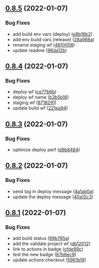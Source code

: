 ## [0.8.5](https://github.com/BinaryCapsule/widy-web/compare/v0.8.4...v0.8.5) (2022-01-07)


### Bug Fixes

* add build env vars (deploy) ([e8b16b2](https://github.com/BinaryCapsule/widy-web/commit/e8b16b274c05dec2aa1c4bb5f4c730bbd8c9d725))
* add env build vars (release) ([28a988a](https://github.com/BinaryCapsule/widy-web/commit/28a988afbae399691c0161eba57db3038c682c52))
* rename staging wf ([4810058](https://github.com/BinaryCapsule/widy-web/commit/4810058d56b217b2cfd7cdb5c2c4d2749286e6d7))
* update readme ([96da12b](https://github.com/BinaryCapsule/widy-web/commit/96da12b42c20d074d672141f2da15267bcb8cb48))



## [0.8.4](https://github.com/BinaryCapsule/widy-web/compare/v0.8.3...v0.8.4) (2022-01-07)


### Bug Fixes

* deploy wf ([ce77b6b](https://github.com/BinaryCapsule/widy-web/commit/ce77b6bae43daed9b4cf429ed0d1db9915785ca1))
* deploy wf name ([b3b5b16](https://github.com/BinaryCapsule/widy-web/commit/b3b5b1661bbceead2a4c68775b8138cdd67d3071))
* staging wf ([8718291](https://github.com/BinaryCapsule/widy-web/commit/8718291650585f4c5629966d125438bb8b01a19c))
* update build wf ([221ea94](https://github.com/BinaryCapsule/widy-web/commit/221ea946cf1f79d5335d4173610daa01873d9bbd))



## [0.8.3](https://github.com/BinaryCapsule/widy-web/compare/v0.8.2...v0.8.3) (2022-01-07)


### Bug Fixes

* optimize deploy perf ([d9b8484](https://github.com/BinaryCapsule/widy-web/commit/d9b84843b42f139c0ec9becb810ec0b5b623fda1))



## [0.8.2](https://github.com/BinaryCapsule/widy-web/compare/v0.8.1...v0.8.2) (2022-01-07)


### Bug Fixes

* send tag in deploy message ([4a1ab0a](https://github.com/BinaryCapsule/widy-web/commit/4a1ab0a550168f443378de6861fc5652df13fcf7))
* update the deploy message ([40a12c3](https://github.com/BinaryCapsule/widy-web/commit/40a12c3f235c6d1582e711093ffa2902c9c6dc50))



## [0.8.1](https://github.com/BinaryCapsule/widy-web/compare/v0.8.0...v0.8.1) (2022-01-07)


### Bug Fixes

* add build status ([99b785a](https://github.com/BinaryCapsule/widy-web/commit/99b785afe3459567a39e2be51c8416b8f0868e8e))
* add the validate project wf ([db12012](https://github.com/BinaryCapsule/widy-web/commit/db1201219664c88976686ec74f6a5a5997000321))
* link to actions in badge ([cfde99c](https://github.com/BinaryCapsule/widy-web/commit/cfde99c2da08bba6048a3bd35809cecd9b4102c4))
* test the new badge ([87b6ec9](https://github.com/BinaryCapsule/widy-web/commit/87b6ec9dd8039cd514cea43183571f819711e4f9))
* update actions checkout ([5961b19](https://github.com/BinaryCapsule/widy-web/commit/5961b19c53930c5596c17b23824f5fb2ccebd494))



